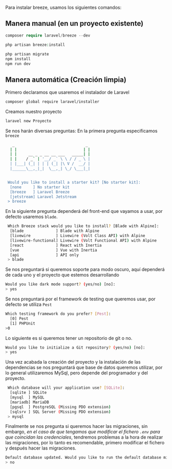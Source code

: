 Para instalar breeze, usamos los siguientes comandos:

## Manera manual (en un proyecto existente)

``` php
composer require laravel/breeze --dev

php artisan breeze:install
 
php artisan migrate
npm install
npm run dev
```

## Manera automática (Creación limpia)

Primero declaramos que usaremos el instalador de Laravel

```sh
composer global require laravel/installer
```

Creamos nuestro proyecto

```sh
laravel new Proyecto
```

Se nos harán diversas preguntas:
En la primera pregunta especificamos `breeze`
```sh
   _                               _
  | |                             | |
  | |     __ _ _ __ __ ___   _____| |
  | |    / _` | '__/ _` \ \ / / _ \ |
  | |___| (_| | | | (_| |\ V /  __/ |
  |______\__,_|_|  \__,_| \_/ \___|_|


 Would you like to install a starter kit? [No starter kit]:
  [none     ] No starter kit
  [breeze   ] Laravel Breeze
  [jetstream] Laravel Jetstream
 > breeze
```

En la siguiente pregunta dependerá del front-end que vayamos a usar, por defecto usaremos `blade`.

```sh
 Which Breeze stack would you like to install? [Blade with Alpine]:
  [blade              ] Blade with Alpine
  [livewire           ] Livewire (Volt Class API) with Alpine
  [livewire-functional] Livewire (Volt Functional API) with Alpine
  [react              ] React with Inertia
  [vue                ] Vue with Inertia
  [api                ] API only
 > blade
```

Se nos preguntará si queremos soporte para modo oscuro, aquí dependerá de cada uno y el proyecto que estemos desarrollando

```sh
Would you like dark mode support? (yes/no) [no]:
> yes
```

Se nos preguntará por el framework de testing que queremos usar, por defecto se utiliza `Pest`

```sh
Which testing framework do you prefer? [Pest]:
  [0] Pest
  [1] PHPUnit
>0
```

Lo siguiente es si queremos tener un repositorio de git o no.

``` sh
Would you like to initialize a Git repository? (yes/no) [no]:
> yes
```

Una vez acabada la creación del proyecto y la instalación de las dependencias se nos preguntará que base de datos queremos utilizar, por lo general utilizaremos MySql, pero depende del programador y del proyecto.

```sh
 Which database will your application use? [SQLite]:
  [sqlite ] SQLite
  [mysql  ] MySQL
  [mariadb] MariaDB
  [pgsql  ] PostgreSQL (Missing PDO extension)
  [sqlsrv ] SQL Server (Missing PDO extension)
 > mysql
```

Finalmente se nos pregunta si queremos hacer las migraciones, sin embargo, *en el caso de que tengamos que modificar el fichero `.env` para que coincidan las credenciales*, tendremos problemas a la hora de realizar las migraciones, por lo tanto es recomendable, primero modificar el fichero y después hacer las migraciones.

```sh
Default database updated. Would you like to run the default database migrations? (yes/no) [yes]:
> no 
```

